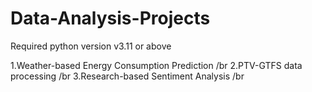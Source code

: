 # Data-Analysis-Projects
Required python version v3.11 or above

1.Weather-based Energy Consumption Prediction /br
2.PTV-GTFS data processing /br
3.Research-based Sentiment Analysis /br
